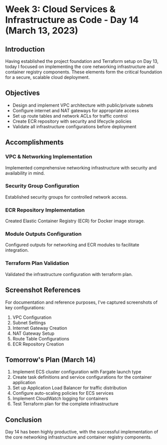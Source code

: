 # Week 3: Cloud Services & Infrastructure as Code - Day 14 (March 13, 2023)

## Introduction

Having established the project foundation and Terraform setup on Day 13, today I focused on implementing the core networking infrastructure and container registry components. These elements form the critical foundation for a secure, scalable cloud deployment.

## Objectives

- Design and implement VPC architecture with public/private subnets
- Configure internet and NAT gateways for appropriate access
- Set up route tables and network ACLs for traffic control
- Create ECR repository with security and lifecycle policies
- Validate all infrastructure configurations before deployment

## Accomplishments

### VPC & Networking Implementation

Implemented comprehensive networking infrastructure with security and availability in mind.

### Security Group Configuration

Established security groups for controlled network access.

### ECR Repository Implementation

Created Elastic Container Registry (ECR) for Docker image storage.

### Module Outputs Configuration

Configured outputs for networking and ECR modules to facilitate integration.

### Terraform Plan Validation

Validated the infrastructure configuration with terraform plan.

## Screenshot References

For documentation and reference purposes, I've captured screenshots of key configurations:

1. VPC Configuration
2. Subnet Settings
3. Internet Gateway Creation
4. NAT Gateway Setup
5. Route Table Configurations
6. ECR Repository Creation

## Tomorrow's Plan (March 14)

1. Implement ECS cluster configuration with Fargate launch type
2. Create task definitions and service configurations for the container application
3. Set up Application Load Balancer for traffic distribution
4. Configure auto-scaling policies for ECS services
5. Implement CloudWatch logging for containers
6. Test Terraform plan for the complete infrastructure

## Conclusion

Day 14 has been highly productive, with the successful implementation of the core networking infrastructure and container registry components.
